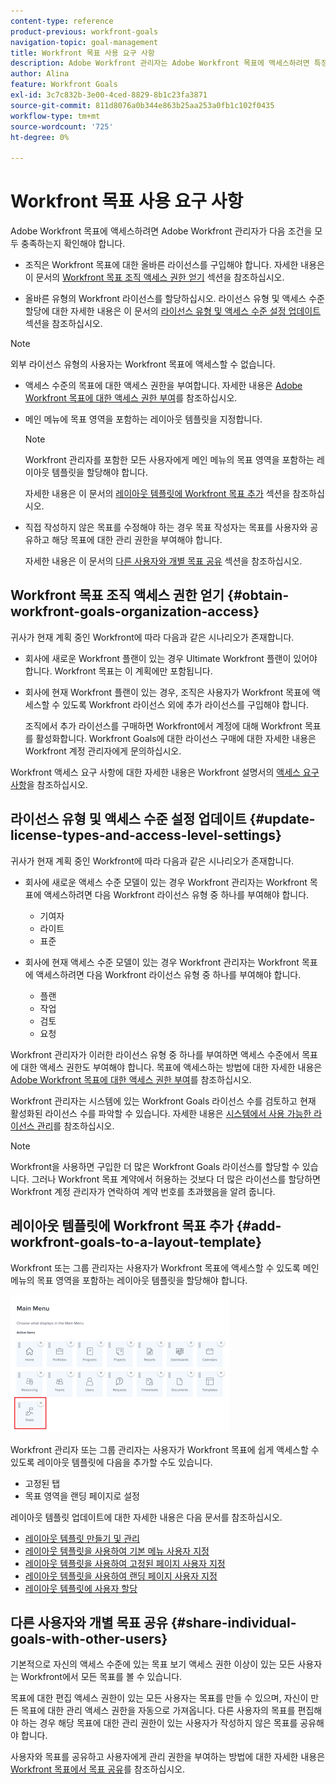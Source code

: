 ```yaml
---
content-type: reference
product-previous: workfront-goals
navigation-topic: goal-management
title: Workfront 목표 사용 요구 사항
description: Adobe Workfront 관리자는 Adobe Workfront 목표에 액세스하려면 특정 조건이 충족되는지 확인해야 합니다.
author: Alina
feature: Workfront Goals
exl-id: 3c7c832b-3e00-4ced-8829-8b1c23fa3871
source-git-commit: 811d8076a0b344e863b25aa253a0fb1c102f0435
workflow-type: tm+mt
source-wordcount: '725'
ht-degree: 0%

---
```


# Workfront 목표 사용 요구 사항

Adobe Workfront 목표에 액세스하려면 Adobe Workfront 관리자가 다음 조건을 모두 충족하는지 확인해야 합니다.

<!--drafted for P&P - replace the first bullet with this one when licensing changes: 
* Your company must purchase the correct Adobe Worfront plan or Adobe Workfront Goal license. For information, see the section [Obtain Workfront Goals organization access](#obtain-workfront-goals-organization-access)in this article.-->

* 조직은 Workfront 목표에 대한 올바른 라이선스를 구입해야 합니다. 자세한 내용은 이 문서의 [Workfront 목표 조직 액세스 권한 얻기](#obtain-workfront-goals-organization-access) 섹션을 참조하십시오.

* 올바른 유형의 Workfront 라이선스를 할당하십시오. 라이선스 유형 및 액세스 수준 할당에 대한 자세한 내용은 이 문서의 [라이선스 유형 및 액세스 수준 설정 업데이트](#update-license-types-and-access-level-settings) 섹션을 참조하십시오.

>[!NOTE]
>
>외부 라이선스 유형의 사용자는 Workfront 목표에 액세스할 수 없습니다.

* 액세스 수준의 목표에 대한 액세스 권한을 부여합니다. 자세한 내용은 [Adobe Workfront 목표에 대한 액세스 권한 부여](../../administration-and-setup/add-users/configure-and-grant-access/grant-access-goals.md)를 참조하십시오.

* 메인 메뉴에 목표 영역을 포함하는 레이아웃 템플릿을 지정합니다.

  >[!NOTE]
  >
  >Workfront 관리자를 포함한 모든 사용자에게 메인 메뉴의 목표 영역을 포함하는 레이아웃 템플릿을 할당해야 합니다.

  자세한 내용은 이 문서의 [레이아웃 템플릿에 Workfront 목표 추가](#add-workfront-goals-to-a-layout-template) 섹션을 참조하십시오.

* 직접 작성하지 않은 목표를 수정해야 하는 경우 목표 작성자는 목표를 사용자와 공유하고 해당 목표에 대한 관리 권한을 부여해야 합니다.

  자세한 내용은 이 문서의 [다른 사용자와 개별 목표 공유](#share-individual-goals-with-other-users) 섹션을 참조하십시오.

## Workfront 목표 조직 액세스 권한 얻기 {#obtain-workfront-goals-organization-access}


귀사가 현재 계획 중인 Workfront에 따라 다음과 같은 시나리오가 존재합니다.

* 회사에 새로운 Workfront 플랜이 있는 경우 Ultimate Workfront 플랜이 있어야 합니다. Workfront 목표는 이 계획에만 포함됩니다.

* 회사에 현재 Workfront 플랜이 있는 경우, 조직은 사용자가 Workfront 목표에 액세스할 수 있도록 Workfront 라이선스 외에 추가 라이선스를 구입해야 합니다.

  조직에서 추가 라이선스를 구매하면 Workfront에서 계정에 대해 Workfront 목표를 활성화합니다. Workfront Goals에 대한 라이선스 구매에 대한 자세한 내용은 Workfront 계정 관리자에게 문의하십시오.

Workfront 액세스 요구 사항에 대한 자세한 내용은 Workfront 설명서의 [액세스 요구 사항](/help/quicksilver/administration-and-setup/add-users/access-levels-and-object-permissions/access-level-requirements-in-documentation.md)을 참조하십시오.

## 라이선스 유형 및 액세스 수준 설정 업데이트  {#update-license-types-and-access-level-settings}

귀사가 현재 계획 중인 Workfront에 따라 다음과 같은 시나리오가 존재합니다.

* 회사에 새로운 액세스 수준 모델이 있는 경우 Workfront 관리자는 Workfront 목표에 액세스하려면 다음 Workfront 라이선스 유형 중 하나를 부여해야 합니다.

   * 기여자
   * 라이트
   * 표준

* 회사에 현재 액세스 수준 모델이 있는 경우 Workfront 관리자는 Workfront 목표에 액세스하려면 다음 Workfront 라이선스 유형 중 하나를 부여해야 합니다.

   * 플랜
   * 작업
   * 검토
   * 요청

Workfront 관리자가 이러한 라이선스 유형 중 하나를 부여하면 액세스 수준에서 목표에 대한 액세스 권한도 부여해야 합니다. 목표에 액세스하는 방법에 대한 자세한 내용은 [Adobe Workfront 목표에 대한 액세스 권한 부여](../../administration-and-setup/add-users/configure-and-grant-access/grant-access-goals.md)를 참조하십시오.

Workfront 관리자는 시스템에 있는 Workfront Goals 라이선스 수를 검토하고 현재 활성화된 라이선스 수를 파악할 수 있습니다. 자세한 내용은 [시스템에서 사용 가능한 라이선스 관리](../../administration-and-setup/get-started-wf-administration/manage-available-licenses-in-your-system.md)를 참조하십시오.

>[!NOTE]
>
>Workfront을 사용하면 구입한 더 많은 Workfront Goals 라이선스를 할당할 수 있습니다. 그러나 Workfront 목표 계약에서 허용하는 것보다 더 많은 라이선스를 할당하면 Workfront 계정 관리자가 연락하여 계약 번호를 초과했음을 알려 줍니다.

## 레이아웃 템플릿에 Workfront 목표 추가 {#add-workfront-goals-to-a-layout-template}

Workfront 또는 그룹 관리자는 사용자가 Workfront 목표에 액세스할 수 있도록 메인 메뉴의 목표 영역을 포함하는 레이아웃 템플릿을 할당해야 합니다.

![](assets/layout-template-align-highlighted-350x220.png)

Workfront 관리자 또는 그룹 관리자는 사용자가 Workfront 목표에 쉽게 액세스할 수 있도록 레이아웃 템플릿에 다음을 추가할 수도 있습니다.

* 고정된 탭
* 목표 영역을 랜딩 페이지로 설정

레이아웃 템플릿 업데이트에 대한 자세한 내용은 다음 문서를 참조하십시오.

* [레이아웃 템플릿 만들기 및 관리](../../administration-and-setup/customize-workfront/use-layout-templates/create-and-manage-layout-templates.md)
* [레이아웃 템플릿을 사용하여 기본 메뉴 사용자 지정](../../administration-and-setup/customize-workfront/use-layout-templates/customize-main-menu.md)
* [레이아웃 템플릿을 사용하여 고정된 페이지 사용자 지정](../../administration-and-setup/customize-workfront/use-layout-templates/customize-pinned-pages.md)
* [레이아웃 템플릿을 사용하여 랜딩 페이지 사용자 지정](../../administration-and-setup/customize-workfront/use-layout-templates/customize-landing-page.md)
* [레이아웃 템플릿에 사용자 할당](../../administration-and-setup/customize-workfront/use-layout-templates/assign-users-to-layout-template.md)

## 다른 사용자와 개별 목표 공유 {#share-individual-goals-with-other-users}

기본적으로 자신의 액세스 수준에 있는 목표 보기 액세스 권한 이상이 있는 모든 사용자는 Workfront에서 모든 목표를 볼 수 있습니다.

목표에 대한 편집 액세스 권한이 있는 모든 사용자는 목표를 만들 수 있으며, 자신이 만든 목표에 대한 관리 액세스 권한을 자동으로 가져옵니다. 다른 사용자의 목표를 편집해야 하는 경우 해당 목표에 대한 관리 권한이 있는 사용자가 작성하지 않은 목표를 공유해야 합니다.

사용자와 목표를 공유하고 사용자에게 관리 권한을 부여하는 방법에 대한 자세한 내용은 [Workfront 목표에서 목표 공유](../../workfront-goals/workfront-goals-settings/share-a-goal.md)를 참조하십시오.

